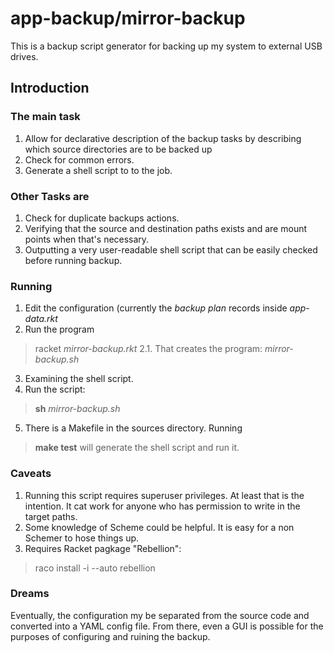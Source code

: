# app-backup/mirror-backup

This is a backup script generator for backing up my system to external USB drives.

## Introduction
### The main task
1. Allow for declarative description of the backup tasks
   by describing which source directories are to be backed up
2. Check for common errors.
3. Generate a shell script to to the job.

### Other Tasks are
1. Check for duplicate backups actions.
2. Verifying that the source and destination paths exists and are mount points
   when that's necessary.
3. Outputting a very user-readable shell script that can be easily checked before
   running backup.
 
### Running
1. Edit the configuration (currently the *backup plan* records inside *app-data.rkt*
2. Run the program 
>  racket *mirror-backup.rkt*
    2.1. That creates the program: *mirror-backup.sh*
3. Examining the shell script.
4. Run the script:
>   **sh** *mirror-backup.sh*

5. There is a Makefile in the sources directory.  Running 
>  **make test** 
will generate the shell script and run it.

### Caveats
1. Running this script requires superuser privileges.  At least that is the 
   intention.  It cat work for anyone who has permission to write in the 
   target paths.
2. Some knowledge of Scheme could be helpful.  It is easy for a non Schemer
   to hose things up.
3. Requires Racket pagkage "Rebellion": 
> raco install -i --auto rebellion
   
### Dreams
Eventually, the configuration my be separated from the source code and
    converted into a YAML config file.  From there, even a GUI is possible
	for the purposes of configuring and ruining the backup.
	
